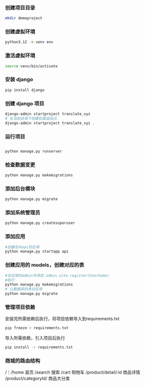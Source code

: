 ### 创建项目目录

```bash
mkdir demoproject
```

### 创建虚拟环境

```bash
python3.12 -m venv env
```
### 激活虚拟环境

```bash
source venv/bin/activate
```

### 安装 django

```bash
pip install django
```

### 创建 django 项目

```bash
django-admin startproject translate_xyz
# 在当前目录下创建后面追加点.
django-admin startproject translate_xyz .
```

### 运行项目

```bash

python manage.py runserver
```

### 检查数据变更

```bash
python manage.py makemigrations
```

### 添加后台模块

```bash
python manage.py migrate
```

### 添加系统管理员

```bash
python manage.py createsuperuser
```

### 添加应用

```bash
#创建名叫api的应用
python manage.py startapp api
```

### 创建应用的 models，创建对应的表

```bash
#在应用的admin中添加 admin.site.register(UserGame)
#执行
python manage.py makemigrations
# 让数据库的改动生效
python manage.py migrate
```


### 管理项目依赖
安装完所需依赖后执行，将项目依赖导入到requirements.txt
```bash
pip freeze > requirements.txt
```
导入所需依赖，引入项目后执行
```bash
pip install -r requirements.txt
```


### 商城的路由结构

/｜/home 首页
/search 搜索
/cart 购物车
/product/detail/:id 商品详情
/product/categoryId/ 商品大分类
